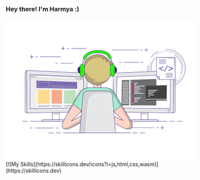 ### Hey there! I'm Harmya :)
<img align="left" alt="GIF" src="https://github.com/harmya/harmya/blob/main/gif3.gif" width="500"/>
[![My Skills](https://skillicons.dev/icons?i=js,html,css,wasm)](https://skillicons.dev)

